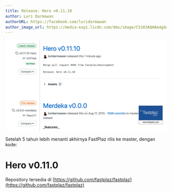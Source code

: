 ```yaml
---
title: Release: Hero v0.11.10
author: Luri Darmawan
authorURL: https://facebook.com/luridarmawan
author_image_url: https://media-exp1.licdn.com/dms/image/C5103AQHAe4gGm6aVQw/profile-displayphoto-shrink_400_400/0?e=1611187200&v=beta&t=-cL4CC4I7a752FUBnIyYst6w0VxZ4fevYCCAYDhnY48
---
```


![FastPlaz Hero](/img/blog/20201110-hero.jpg)

Setelah 5 tahun lebih menanti akhirnya FastPlaz rilis ke master, dengan kode:

# **Hero v0.11.0**

<!--truncate-->

Repository tersedia di [https://github.com/fastplaz/fastplaz](https://github.com/fastplaz/fastplaz)

